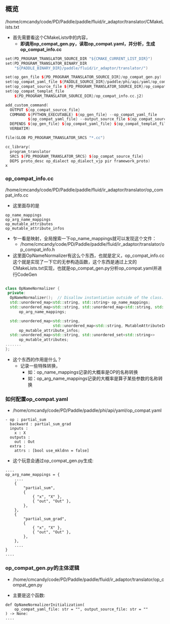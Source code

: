 






## 概览
/home/cmcandy/code/PD/Paddle/paddle/fluid/ir_adaptor/translator/CMakeLists.txt
- 首先需要看这个CMakeLists中的内容，
    - **即调用op_compat_gen.py，读取op_compat.yaml，并分析，生成op_compat_info.cc**
```cpp
set(PD_PROGRAM_TRANSLATOR_SOURCE_DIR "${CMAKE_CURRENT_LIST_DIR}")
set(PD_PROGRAM_TRANSLATOR_BINARY_DIR
    "${PADDLE_BINARY_DIR}/paddle/fluid/ir_adaptor/translator/")

set(op_gen_file ${PD_PROGRAM_TRANSLATOR_SOURCE_DIR}/op_compat_gen.py)
set(op_compat_yaml_file ${PADDLE_SOURCE_DIR}/paddle/phi/api/yaml/op_compat.yaml)
set(op_compat_source_file ${PD_PROGRAM_TRANSLATOR_SOURCE_DIR}/op_compat_info.cc)
set(op_compat_templat_file
    ${PD_PROGRAM_TRANSLATOR_SOURCE_DIR}/op_compat_info.cc.j2)

add_custom_command(
  OUTPUT ${op_compat_source_file}
  COMMAND ${PYTHON_EXECUTABLE} ${op_gen_file} --op_compat_yaml_file
          ${op_compat_yaml_file} --output_source_file ${op_compat_source_file}
  DEPENDS ${op_gen_file} ${op_compat_yaml_file} ${op_compat_templat_file}
  VERBATIM)

file(GLOB PD_PROGRAM_TRANSLATOR_SRCS "*.cc")

cc_library(
  program_translator
  SRCS ${PD_PROGRAM_TRANSLATOR_SRCS} ${op_compat_source_file}
  DEPS proto_desc op_dialect op_dialect_vjp pir framework_proto)
x
```




### op_compat_info.cc
/home/cmcandy/code/PD/Paddle/paddle/fluid/ir_adaptor/translator/op_compat_info.cc
- 这里面存的是
```
op_name_mappings
op_arg_name_mappings
op_mutable_attributes
op_mutable_attribute_infos
```
- 乍一看是映射，全局搜索一下op_name_mappings就可以发现这个文件：
    - /home/cmcandy/code/PD/Paddle/paddle/fluid/ir_adaptor/translator/op_compat_info.h
- 这里面OpNameNormalizer有这么个东西，也就是定义，op_compat_info.cc这个就是实现了一下它的无参构造函数，这个东西是通过上文的CMakeLists.txt实现，也就是op_compat_gen.py分析op_compat.yaml并进行CodeGen
```cpp

class OpNameNormalizer {
 private:
  OpNameNormalizer();  // Disallow instantiation outside of the class.
  std::unordered_map<std::string, std::string> op_name_mappings;
  std::unordered_map<std::string, std::unordered_map<std::string, std::string>>
      op_arg_name_mappings;

  std::unordered_map<std::string,
                     std::unordered_map<std::string, MutableAttributeInfo>>
      op_mutable_attribute_infos;
  std::unordered_map<std::string, std::unordered_set<std::string>>
      op_mutable_attributes;
.......
};

```

- 这个东西的作用是什么？
    - 记录一些特殊转换，
        - 如：op_name_mappings记录的大概率是OP的名称转换
        - 如：op_arg_name_mappings记录的大概率是算子某些参数的名称转换


### 如何配置op_compat.yaml
- /home/cmcandy/code/PD/Paddle/paddle/phi/api/yaml/op_compat.yaml

```
- op : partial_sum
  backward : partial_sum_grad
  inputs :
    x : X
  outputs :
    out : Out
  extra :
    attrs : [bool use_mkldnn = false]
```

- 这个玩意会通过op_compat_gen.py生成:
```
....
op_arg_name_mappings = {
    ....
    { 
        "partial_sum", 
        {
            { "x", "X" },
            { "out", "Out" },
        }, 
    },
    { 
        "partial_sum_grad", 
        {
            { "x", "X" },
            { "out", "Out" },
        }, 
    },
    ....
}
....
```


### op_compat_gen.py的主体逻辑
- /home/cmcandy/code/PD/Paddle/paddle/fluid/ir_adaptor/translator/op_compat_gen.py

- 主要是这个函数:
```
def OpNameNormalizerInitialization(
    op_compat_yaml_file: str = "", output_source_file: str = ""
) -> None:
....
```